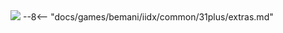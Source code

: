 <img class="header-logo" src="/img/bemani/iidx/32_pinkycrush/logo.webp">
--8<-- "docs/games/bemani/iidx/common/31plus/extras.md"